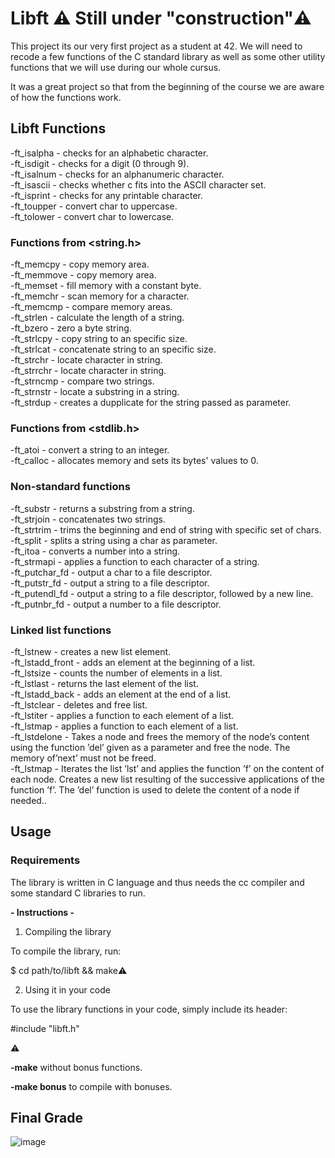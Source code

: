 # Libft ⚠️ Still under "construction"⚠️

This project its our very first project as a student at 42. We will need to recode a few functions of the C standard library as well as some other utility functions that we will use during our whole cursus.

It was a great project so that from the beginning of the course we are aware of how the functions work. 

## Libft Functions

-ft_isalpha - checks for an alphabetic character.<br />
-ft_isdigit - checks for a digit (0 through 9).<br />
-ft_isalnum - checks for an alphanumeric character.<br />
-ft_isascii - checks whether c fits into the ASCII character set.<br />
-ft_isprint - checks for any printable character.<br />
-ft_toupper - convert char to uppercase.<br />
-ft_tolower - convert char to lowercase.<br />

### Functions from <string.h>

-ft_memcpy - copy memory area.<br />
-ft_memmove - copy memory area.<br />
-ft_memset - fill memory with a constant byte.<br />
-ft_memchr - scan memory for a character.<br />
-ft_memcmp - compare memory areas.<br />
-ft_strlen - calculate the length of a string.<br />
-ft_bzero - zero a byte string.<br />
-ft_strlcpy - copy string to an specific size.<br />
-ft_strlcat - concatenate string to an specific size.<br />
-ft_strchr - locate character in string.<br />
-ft_strrchr - locate character in string.<br />
-ft_strncmp - compare two strings.<br />
-ft_strnstr - locate a substring in a string.<br />
-ft_strdup - creates a dupplicate for the string passed as parameter.<br />

### Functions from <stdlib.h>

-ft_atoi - convert a string to an integer.<br />
-ft_calloc - allocates memory and sets its bytes' values to 0.<br />

### Non-standard functions

-ft_substr - returns a substring from a string.<br />
-ft_strjoin - concatenates two strings.<br />
-ft_strtrim - trims the beginning and end of string with specific set of chars.<br />
-ft_split - splits a string using a char as parameter.<br />
-ft_itoa - converts a number into a string.<br />
-ft_strmapi - applies a function to each character of a string.<br />
-ft_putchar_fd - output a char to a file descriptor.<br />
-ft_putstr_fd - output a string to a file descriptor.<br />
-ft_putendl_fd - output a string to a file descriptor, followed by a new line.<br />
-ft_putnbr_fd - output a number to a file descriptor.<br />

### Linked list functions

-ft_lstnew - creates a new list element.<br />
-ft_lstadd_front - adds an element at the beginning of a list.<br />
-ft_lstsize - counts the number of elements in a list.<br />
-ft_lstlast - returns the last element of the list.<br />
-ft_lstadd_back - adds an element at the end of a list.<br />
-ft_lstclear - deletes and free list.<br />
-ft_lstiter - applies a function to each element of a list.<br />
-ft_lstmap - applies a function to each element of a list.<br />
-ft_lstdelone - Takes a node and frees the memory of the node’s content using the function ’del’ given as a parameter and free the node. The memory of’next’ must not be freed.<br />
-ft_lstmap - Iterates the list ’lst’ and applies the function ’f’ on the content of each node. Creates a new list resulting of the successive applications of the function ’f’. The ’del’ function is used to delete the content of a node if needed..<br />

## Usage

### Requirements
The library is written in C language and thus needs the cc compiler and some standard C libraries to run.

 **- Instructions -**

1. Compiling the library

To compile the library, run:

$ cd path/to/libft && make⚠️

2. Using it in your code

To use the library functions in your code, simply include its header:

#include "libft.h"

⚠️

**-make** without bonus functions.

**-make bonus** to compile with bonuses.

## Final Grade

![image](https://user-images.githubusercontent.com/103336451/221586781-05897821-ba71-44c8-b92c-10cd5d22180d.png)
